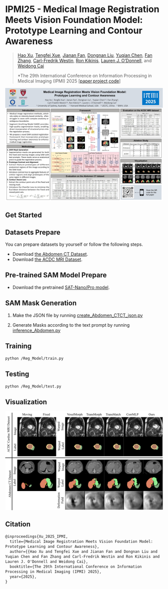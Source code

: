 # IPMI25 - Medical Image Registration Meets Vision Foundation Model: Prototype Learning and Contour Awareness
>[Hao Xu](https://haoxu0507.github.io/), [Tengfei Xue](https://scholar.google.com/citations?user=VNalyUQAAAAJ&hl=en), [Jianan Fan](), [Dongnan Liu](https://scholar.google.com/citations?user=JZzb8XUAAAAJ&hl=zh-CN), [Yuqian Chen](https://scholar.google.com/citations?user=1RO71vMAAAAJ&hl=zh-CN), [Fan Zhang](https://scholar.google.com/citations?user=kTd978wAAAAJ&hl=zh-CN), [Carl-Fredrik Westin](https://scholar.google.com/citations?user=fUqBrO4AAAAJ&hl=zh-CN), [Ron Kikinis](https://scholar.google.com/citations?user=n01L0mEAAAAJ&hl=zh-CN), [Lauren J. O’Donnell](https://scholar.harvard.edu/laurenjodonnell/biocv), and [Weidong Cai](https://scholar.google.com/citations?user=N8qTc2AAAAAJ&hl=zh-CN) 
>
>*The 29th International Conference on Information Processing in Medical Imaging (IPMI) 2025 [[paper](https://arxiv.org/abs/2502.11440),[project](https://github.com/HaoXu0507/IPMI25-SAM-Assisted-Registration/),[code](https://github.com/HaoXu0507/IPMI25-SAM-Assisted-Registration/)]


![Poster](/Poster.jpg)

## Get Started

## Datasets Prepare
You can prepare datasets by yourself or follow the following steps.
* Download [the Abdomen CT Dataset](https://learn2reg.grand-challenge.org/Datasets/).
* Download [the ACDC MRI Dataset](https://www.creatis.insa-lyon.fr/Challenge/acdc/databases.html).

## Pre-trained SAM Model Prepare 
* Download the pretrained [SAT-Nano/Pro model](https://github.com/zhaoziheng/SAT).

## SAM Mask Generation
1. Make the JSON file by running [create_Abdomen_CTCT_json.py](/SAT/create_Abdomen_CTCT_json.py)
   
2. Generate Masks according to the text prompt by running [inference_Abdomen.py](/SAT/inference_Abdomen.py)

## Training
``python /Reg_Model/train.py ``

## Testing
``python /Reg_Model/test.py ``

## Visualization
![Visualization](/Visualization.png)

## Citation

```
@inproceedings{Xu_2025_IPMI,
  title={Medical Image Registration Meets Vision Foundation Model: Prototype Learning and Contour Awareness},
  author={{Hao Xu and Tengfei Xue and Jianan Fan and Dongnan Liu and Yuqian Chen and Fan Zhang and Carl-Fredrik Westin and Ron Kikinis and Lauren J. O'Donnell and Weidong Cai},
  booktitle={The 29th International Conference on Information Processing in Medical Imaging (IPMI) 2025},
  year={2025},
}
```


